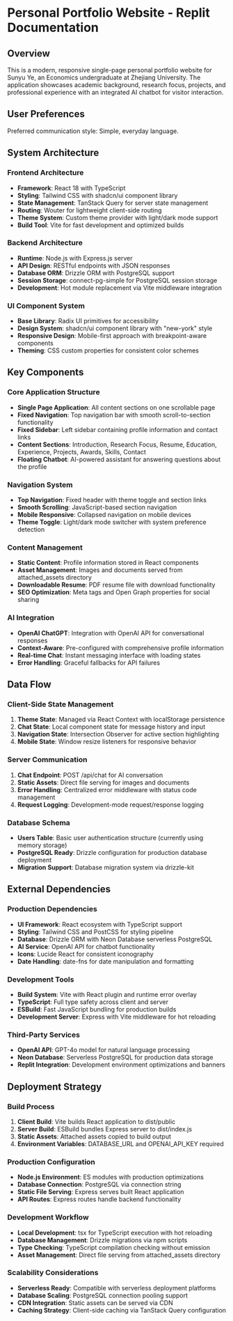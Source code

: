 # Personal Portfolio Website - Replit Documentation

## Overview

This is a modern, responsive single-page personal portfolio website for Sunyu Ye, an Economics undergraduate at Zhejiang University. The application showcases academic background, research focus, projects, and professional experience with an integrated AI chatbot for visitor interaction.

## User Preferences

Preferred communication style: Simple, everyday language.

## System Architecture

### Frontend Architecture
- **Framework**: React 18 with TypeScript
- **Styling**: Tailwind CSS with shadcn/ui component library
- **State Management**: TanStack Query for server state management
- **Routing**: Wouter for lightweight client-side routing
- **Theme System**: Custom theme provider with light/dark mode support
- **Build Tool**: Vite for fast development and optimized builds

### Backend Architecture
- **Runtime**: Node.js with Express.js server
- **API Design**: RESTful endpoints with JSON responses
- **Database ORM**: Drizzle ORM with PostgreSQL support
- **Session Storage**: connect-pg-simple for PostgreSQL session storage
- **Development**: Hot module replacement via Vite middleware integration

### UI Component System
- **Base Library**: Radix UI primitives for accessibility
- **Design System**: shadcn/ui component library with "new-york" style
- **Responsive Design**: Mobile-first approach with breakpoint-aware components
- **Theming**: CSS custom properties for consistent color schemes

## Key Components

### Core Application Structure
- **Single Page Application**: All content sections on one scrollable page
- **Fixed Navigation**: Top navigation bar with smooth scroll-to-section functionality
- **Fixed Sidebar**: Left sidebar containing profile information and contact links
- **Content Sections**: Introduction, Research Focus, Resume, Education, Experience, Projects, Awards, Skills, Contact
- **Floating Chatbot**: AI-powered assistant for answering questions about the profile

### Navigation System
- **Top Navigation**: Fixed header with theme toggle and section links
- **Smooth Scrolling**: JavaScript-based section navigation
- **Mobile Responsive**: Collapsed navigation on mobile devices
- **Theme Toggle**: Light/dark mode switcher with system preference detection

### Content Management
- **Static Content**: Profile information stored in React components
- **Asset Management**: Images and documents served from attached_assets directory
- **Downloadable Resume**: PDF resume file with download functionality
- **SEO Optimization**: Meta tags and Open Graph properties for social sharing

### AI Integration
- **OpenAI ChatGPT**: Integration with OpenAI API for conversational responses
- **Context-Aware**: Pre-configured with comprehensive profile information
- **Real-time Chat**: Instant messaging interface with loading states
- **Error Handling**: Graceful fallbacks for API failures

## Data Flow

### Client-Side State Management
1. **Theme State**: Managed via React Context with localStorage persistence
2. **Chat State**: Local component state for message history and input
3. **Navigation State**: Intersection Observer for active section highlighting
4. **Mobile State**: Window resize listeners for responsive behavior

### Server Communication
1. **Chat Endpoint**: POST /api/chat for AI conversation
2. **Static Assets**: Direct file serving for images and documents
3. **Error Handling**: Centralized error middleware with status code management
4. **Request Logging**: Development-mode request/response logging

### Database Schema
- **Users Table**: Basic user authentication structure (currently using memory storage)
- **PostgreSQL Ready**: Drizzle configuration for production database deployment
- **Migration Support**: Database migration system via drizzle-kit

## External Dependencies

### Production Dependencies
- **UI Framework**: React ecosystem with TypeScript support
- **Styling**: Tailwind CSS and PostCSS for styling pipeline
- **Database**: Drizzle ORM with Neon Database serverless PostgreSQL
- **AI Service**: OpenAI API for chatbot functionality
- **Icons**: Lucide React for consistent iconography
- **Date Handling**: date-fns for date manipulation and formatting

### Development Tools
- **Build System**: Vite with React plugin and runtime error overlay
- **TypeScript**: Full type safety across client and server
- **ESBuild**: Fast JavaScript bundling for production builds
- **Development Server**: Express with Vite middleware for hot reloading

### Third-Party Services
- **OpenAI API**: GPT-4o model for natural language processing
- **Neon Database**: Serverless PostgreSQL for production data storage
- **Replit Integration**: Development environment optimizations and banners

## Deployment Strategy

### Build Process
1. **Client Build**: Vite builds React application to dist/public
2. **Server Build**: ESBuild bundles Express server to dist/index.js
3. **Static Assets**: Attached assets copied to build output
4. **Environment Variables**: DATABASE_URL and OPENAI_API_KEY required

### Production Configuration
- **Node.js Environment**: ES modules with production optimizations
- **Database Connection**: PostgreSQL via connection string
- **Static File Serving**: Express serves built React application
- **API Routes**: Express routes handle backend functionality

### Development Workflow
- **Local Development**: tsx for TypeScript execution with hot reloading
- **Database Management**: Drizzle migrations via npm scripts
- **Type Checking**: TypeScript compilation checking without emission
- **Asset Management**: Direct file serving from attached_assets directory

### Scalability Considerations
- **Serverless Ready**: Compatible with serverless deployment platforms
- **Database Scaling**: PostgreSQL connection pooling support
- **CDN Integration**: Static assets can be served via CDN
- **Caching Strategy**: Client-side caching via TanStack Query configuration